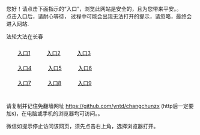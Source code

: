 您好！请点击下面指示的“入口”，浏览此网站是安全的，且为您带来平安。。 <br/>
点击入口后，请耐心等待， 过程中可能会出现无法打开的提示，请忽略，最终会进入网站. </br>

法轮大法在长春<br/>
<div style="padding:10px"><a style="margin:20px" target="_blank" href="https://d1fhxdrk7ehm97.cloudfront.net/2Qpsp?ttaltcfh" id="ccLink1" rel="nofollow">入口1</a> <a target="_blank" style="margin:20px" href="https://d34vy8gaxwgn9p.cloudfront.net/2Qpsp?itdstpqz" id="ccLink2" rel="nofollow">入口2</a> <a style="margin:20px" target="_blank" href="https://d3qeqovyy2lepf.cloudfront.net/2Qpsp?mgczg" id="ccLink3" rel="nofollow">入口3</a></div>

<div style="padding:10px" ><a style="margin:20px" target="_blank" href="https://d1fhxdrk7ehm97.cloudfront.net/2Qpsp?ttaltcfh" id="ccLink4" rel="nofollow">入口4</a> <a style="margin:20px" href="https://d34vy8gaxwgn9p.cloudfront.net/2Qpsp?itdstpqz" target="_blank" id="ccLink5" rel="nofollow">入口5</a> <a style="margin:20px" href="https://d3qeqovyy2lepf.cloudfront.net/2Qpsp?mgczg" target="_blank" id="ccLink6" rel="nofollow">入口6</a></div>

<div style="padding:10px"><a style="margin:20px" target="_blank" href="https://d1fhxdrk7ehm97.cloudfront.net/2Qpsp?ttaltcfh" id="ccLink7" rel="nofollow">入口7</a> <a style="margin:20px" href="https://d34vy8gaxwgn9p.cloudfront.net/2Qpsp?itdstpqz" target="_blank" id="ccLink8" rel="nofollow">入口8</a> <a style="margin:20px" target="_blank" href="https://d3qeqovyy2lepf.cloudfront.net/2Qpsp?mgczg" id="ccLink9" rel="nofollow">入口9</a></div>

<br/>



请复制并记住免翻墙网址 https://github.com/yntd/changchunzx (http后一定要加s)，在电脑或手机的浏览器均可访问。。<br/>

微信如提示停止访问该网页，须先点击右上角，选择浏览器打开。
